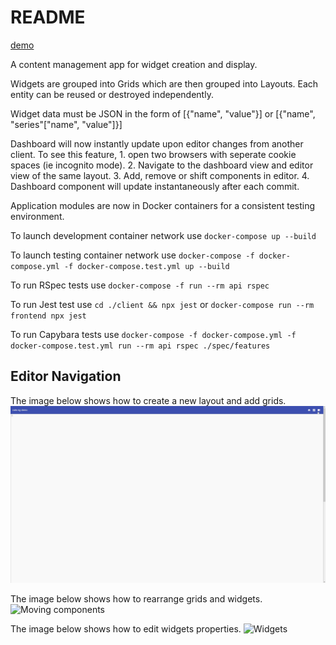 # README

<a href="https://rngwidgets.com/">demo</a>

A content management app for widget creation and display.

Widgets are grouped into Grids which are then grouped into Layouts. Each entity can be reused or destroyed independently.

Widget data must be JSON in the form of [{"name", "value"}] or [{"name", "series"["name", "value"]}]

Dashboard will now instantly update upon editor changes from another client.
To see this feature, 1. open two browsers with seperate cookie spaces (ie incognito mode).
2. Navigate to the dashboard view and editor view of the same layout.
3. Add, remove or shift components in editor.
4. Dashboard component will update instantaneously after each commit.

Application modules are now in Docker containers for a consistent testing environment.

To launch development container network use `docker-compose up --build`

To launch testing container network use `docker-compose -f docker-compose.yml -f docker-compose.test.yml up --build`

To run RSpec tests use `docker-compose -f run --rm api rspec`

To run Jest test use `cd ./client && npx jest` or `docker-compose run --rm frontend npx jest`

To run Capybara tests use `docker-compose -f docker-compose.yml -f docker-compose.test.yml run --rm api rspec ./spec/features`

## Editor Navigation
The image below shows how to create a new layout and add grids.
![New Layout](/client/src/assets/demo1.gif)

The image below shows how to rearrange grids and widgets.
![Moving components](/client/src/assets/demo2.gif)

The image below shows how to edit widgets properties.
![Widgets](/client/src/assets/demo3.gif)